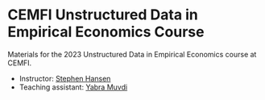 # CEMFI Unstructured Data in Empirical Economics Course

Materials for the 2023 Unstructured Data in Empirical Economics course at CEMFI.

- Instructor: [Stephen Hansen](https://sekhansen.github.io/)
- Teaching assistant: [Yabra Muvdi](https://yabramuvdi.github.io/) 

